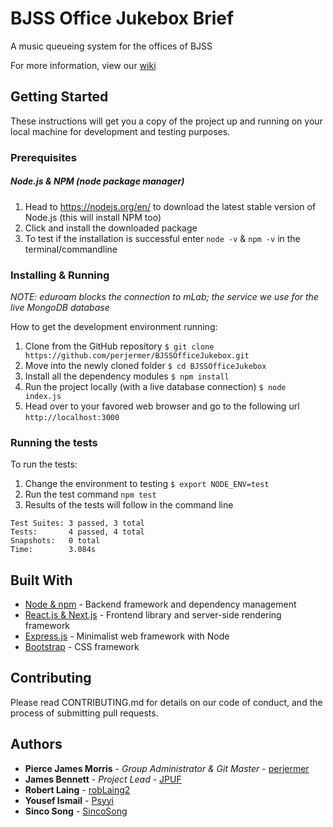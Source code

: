 # BJSS Office Jukebox Brief

A music queueing system for the offices of BJSS

For more information, view our [wiki](https://github.com/perjermer/BJSSOfficeJukebox/wiki)

## Getting Started

These instructions will get you a copy of the project up and running on your local machine for development and testing purposes.

### Prerequisites

##### Node.js & NPM (node package manager)

1. Head to https://nodejs.org/en/ to download the latest stable version of Node.js (this will install NPM too)
2. Click and install the downloaded package
3. To test if the installation is successful enter `node -v` & `npm -v` in the terminal/commandline

### Installing & Running

*NOTE: eduroam blocks the connection to mLab; the service we use for the live MongoDB database*

How to get the development environment running:

1. Clone from the GitHub repository `$ git clone https://github.com/perjermer/BJSSOfficeJukebox.git`
2. Move into the newly cloned folder `$ cd BJSSOfficeJukebox`
3. Install all the dependency modules `$ npm install`
4. Run the project locally (with a live database connection) `$ node index.js`
5. Head over to your favored web browser and go to the following url `http://localhost:3000`

### Running the tests

To run the tests:

1. Change the environment to testing `$ export NODE_ENV=test`
2. Run the test command `npm test`
3. Results of the tests will follow in the command line

```
Test Suites: 3 passed, 3 total
Tests:       4 passed, 4 total
Snapshots:   0 total
Time:        3.084s
```

## Built With

- [Node & npm](https://nodejs.org/en/) - Backend framework and dependency management
- [React.js & Next.js](https://nextjs.org/) - Frontend library and server-side rendering framework
- [Express.js](https://expressjs.com/) - Minimalist web framework with Node
- [Bootstrap](https://getbootstrap.com/) - CSS framework

## Contributing

Please read CONTRIBUTING.md for details on our code of conduct, and the process of submitting pull requests.

## Authors

- **Pierce James Morris** - _Group Administrator & Git Master_ - [perjermer](https://github.com/perjermer)
- **James Bennett** - _Project Lead_ - [JPUF](https://github.com/JPUF)
- **Robert Laing** - [robLaing2](https://github.com/robLaing2)
- **Yousef Ismail** - [Psyyi](https://github.com/Psyyi)
- **Sinco Song** - [SincoSong](https://github.com/SincoSong)
